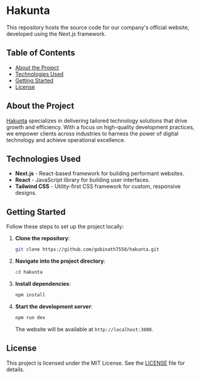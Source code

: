 # Hakunta

This repository hosts the source code for our company's official website, developed using the Next.js framework.

## Table of Contents

-   [About the Project](#about-the-project)
-   [Technologies Used](#technologies-used)
-   [Getting Started](#getting-started)
-   [License](#license)

## About the Project

[Hakunta](https://hakunta.com) specializes in delivering tailored technology solutions that drive growth and efficiency. With a focus on high-quality development practices, we empower clients across industries to harness the power of digital technology and achieve operational excellence.

## Technologies Used

-   **Next.js** - React-based framework for building performant websites.
-   **React** - JavaScript library for building user interfaces.
-   **Tailwind CSS** - Utility-first CSS framework for custom, responsive designs.

## Getting Started

Follow these steps to set up the project locally:

1. **Clone the repository**:

    ```bash
    git clone https://github.com/gobinath7550/hakunta.git
    ```

2. **Navigate into the project directory**:

    ```bash
    cd hakunta
    ```

3. **Install dependencies**:

    ```bash
    npm install
    ```

4. **Start the development server**:

    ```bash
    npm run dev
    ```

    The website will be available at `http://localhost:3000`.

## License

This project is licensed under the MIT License. See the [LICENSE](LICENSE) file for details.
